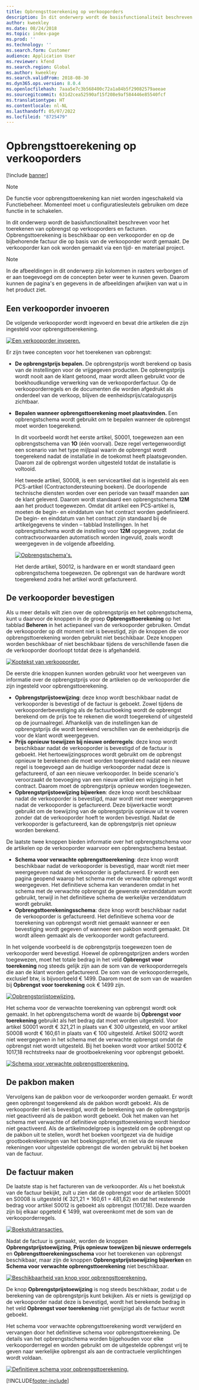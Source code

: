 ```yaml
---
title: Opbrengsttoerekening op verkooporders
description: In dit onderwerp wordt de basisfunctionaliteit beschreven voor het toerekenen van opbrengst op verkooporders en facturen. Opbrengsttoerekening is beschikbaar op de verkooporder en op de bijbehorende factuur die op basis van de verkooporder wordt gemaakt.
author: kweekley
ms.date: 08/24/2018
ms.topic: index-page
ms.prod: ''
ms.technology: ''
ms.search.form: Customer
audience: Application User
ms.reviewer: kfend
ms.search.region: Global
ms.author: kweekley
ms.search.validFrom: 2018-08-30
ms.dyn365.ops.version: 8.0.4
ms.openlocfilehash: 7aaa5e7c3b568400c72a1a84b5f29082579aeeae
ms.sourcegitcommit: 631d2cea52590af15f208e9af584446e85540fcf
ms.translationtype: HT
ms.contentlocale: nl-NL
ms.lasthandoff: 05/07/2022
ms.locfileid: "8725479"
---
```

# <a name="revenue-recognition-on-sales-orders"></a>Opbrengsttoerekening op verkooporders

[!include [banner](../includes/banner.md)]

> [!NOTE]
> De functie voor opbrengsttoerekening kan niet worden ingeschakeld via Functiebeheer. Momenteel moet u configuratiesleutels gebruiken om deze functie in te schakelen.

In dit onderwerp wordt de basisfunctionaliteit beschreven voor het toerekenen van opbrengst op verkooporders en facturen. Opbrengsttoerekening is beschikbaar op een verkooporder en op de bijbehorende factuur die op basis van de verkooporder wordt gemaakt. De verkooporder kan ook worden gemaakt via een tijd- en materiaal project.

> [!NOTE]
> In de afbeeldingen in dit onderwerp zijn kolommen in rasters verborgen of er aan toegevoegd om de concepten beter weer te kunnen geven. Daarom kunnen de pagina's en gegevens in de afbeeldingen afwijken van wat u in het product ziet.

## <a name="enter-a-sales-order"></a>Een verkooporder invoeren

De volgende verkooporder wordt ingevoerd en bevat drie artikelen die zijn ingesteld voor opbrengsttoerekening.

[![Een verkooporder invoeren.](./media/revenue-recognition-so-basic-sales-order-header.png)](./media/revenue-recognition-so-basic-sales-order-header.png)

Er zijn twee concepten voor het toerekenen van opbrengst:

- **De opbrengstprijs bepalen.** De opbrengstprijs wordt berekend op basis van de instellingen voor de vrijgegeven producten. De opbrengstprijs wordt nooit aan de klant getoond, maar wordt alleen gebruikt voor de boekhoudkundige verwerking van de verkooporderfactuur. Op de verkooporderregels en de documenten die worden afgedrukt als onderdeel van de verkoop, blijven de eenheidsprijs/catalogusprijs zichtbaar.
- **Bepalen wanneer opbrengsttoerekening moet plaatsvinden.** Een opbrengstschema wordt gebruikt om te bepalen wanneer de opbrengst moet worden toegerekend.

    In dit voorbeeld wordt het eerste artikel, S0001, toegewezen aan een opbrengstschema van **1O** (één voorval). Deze regel vertegenwoordigt een scenario van het type mijlpaal waarin de opbrengst wordt toegerekend nadat de installatie in de toekomst heeft plaatsgevonden. Daarom zal de opbrengst worden uitgesteld totdat de installatie is voltooid.

    Het tweede artikel, S0008, is een serviceartikel dat is ingesteld als een PCS-artikel (Contractondersteuning boeken). De doorlopende technische diensten worden over een periode van twaalf maanden aan de klant geleverd. Daarom wordt standaard een opbrengstschema **12M** aan het product toegewezen. Omdat dit artikel een PCS-artikel is, moeten de begin- en einddatum van het contract worden gedefinieerd. De begin- en einddatum van het contract zijn standaard bij de artikelgegevens te vinden – tabblad Instellingen. In het opbrengstschema wordt de instelling voor **12M** opgegeven, zodat de contractvoorwaarden automatisch worden ingevuld, zoals wordt weergegeven in de volgende afbeelding.

    [![Opbrengstschema's.](./media/revenue-recognition-so-basic-revenue-schedules.png)](./media/revenue-recognition-so-basic-revenue-schedules.png)

    Het derde artikel, S0012, is hardware en er wordt standaard geen opbrengstschema toegewezen. De opbrengst van de hardware wordt toegerekend zodra het artikel wordt gefactureerd.

## <a name="confirm-the-sales-order"></a>De verkooporder bevestigen

Als u meer details wilt zien over de opbrengstprijs en het opbrengstschema, kunt u daarvoor de knoppen in de groep **Opbrengsttoerekening** op het tabblad **Beheren** in het actiepaneel van de verkooporder gebruiken. Omdat de verkooporder op dit moment niet is bevestigd, zijn de knoppen die voor opbrengsttoerekening worden gebruikt niet beschikbaar. Deze knoppen worden beschikbaar of niet beschikbaar tijdens de verschillende fasen die de verkooporder doorloopt totdat deze is afgehandeld.

[![Koptekst van verkooporder.](./media/revenue-recognition-so-basic-sales-order-header-02.png)](./media/revenue-recognition-so-basic-sales-order-header-02.png)

De eerste drie knoppen kunnen worden gebruikt voor het weergeven van informatie over de opbrengstprijs voor de artikelen op de verkooporder die zijn ingesteld voor opbrengsttoerekening.

- **Opbrengstprijstoewijzing**: deze knop wordt beschikbaar nadat de verkooporder is bevestigd of de factuur is geboekt. Zowel tijdens de verkooporderbevestiging als de factuurboeking wordt de opbrengst berekend om de prijs toe te rekenen die wordt toegerekend of uitgesteld op de journaalregel. Afhankelijk van de instellingen kan de opbrengstprijs die wordt berekend verschillen van de eenheidsprijs die voor de klant wordt weergegeven.
- **Prijs opnieuw toewijzen bij nieuwe orderregels**: deze knop wordt beschikbaar nadat de verkooporder is bevestigd of de factuur is geboekt. Het hertoewijzingsproces wordt gebruikt om de opbrengst opnieuw te berekenen die moet worden toegerekend nadat een nieuwe regel is toegevoegd aan de huidige verkooporder nadat deze is gefactureerd, of aan een nieuwe verkooporder. In beide scenario's veroorzaakt de toevoeging van een nieuw artikel een wijziging in het contract. Daarom moet de opbrengstprijs opnieuw worden toegewezen.
- **Opbrengstprijstoewijzing bijwerken**: deze knop wordt beschikbaar nadat de verkooporder is bevestigd, maar wordt niet meer weergegeven nadat de verkooporder is gefactureerd. Deze bijwerkactie wordt gebruikt om de toewijzing van de opbrengstprijs opnieuw uit te voeren zonder dat de verkooporder hoeft te worden bevestigd. Nadat de verkooporder is gefactureerd, kan de opbrengstprijs niet opnieuw worden berekend.

De laatste twee knoppen bieden informatie over het opbrengstschema voor de artikelen op de verkooporder waarvoor een opbrengstschema bestaat.

- **Schema voor verwachte opbrengsttoerekening**: deze knop wordt beschikbaar nadat de verkooporder is bevestigd, maar wordt niet meer weergegeven nadat de verkooporder is gefactureerd. Er wordt een pagina geopend waarop het schema met de verwachte opbrengst wordt weergegeven. Het definitieve schema kan veranderen omdat in het schema met de verwachte opbrengst de gewenste verzenddatum wordt gebruikt, terwijl in het definitieve schema de werkelijke verzenddatum wordt gebruikt.
- **Opbrengsttoerekeningsschema**: deze knop wordt beschikbaar nadat de verkooporder is gefactureerd. Het definitieve schema voor de toerekening van opbrengst wordt niet gemaakt wanneer er een bevestiging wordt gegeven of wanneer een pakbon wordt gemaakt. Dit wordt alleen gemaakt als de verkooporder wordt gefactureerd.

In het volgende voorbeeld is de opbrengstprijs toegewezen toen de verkooporder werd bevestigd. Hoewel de opbrengstprijzen anders worden toegewezen, moet het totale bedrag in het veld **Opbrengst voor toerekening** nog steeds gelijk zijn aan de som van de verkooporderregels die aan de klant worden gefactureerd. De som van de verkooporderregels, exclusief btw, is bijvoorbeeld € 1499. Daarom moet de som van de waarden bij **Opbrengst voor toerekening** ook € 1499 zijn.

[![Opbrengstprijstoewijzing.](./media/revenue-recognition-so-basic-revenue-price-allocation.png)](./media/revenue-recognition-so-basic-revenue-price-allocation.png)

Het schema voor de verwachte toerekening van opbrengst wordt ook gemaakt. In het opbrengstschema wordt de waarde bij **Opbrengst voor toerekening** gebruikt als het bedrag dat moet worden uitgesteld. Voor artikel S0001 wordt € 321,21 in plaats van € 300 uitgesteld, en voor artikel S0008 wordt € 160,61 in plaats van € 100 uitgesteld. Artikel S0012 wordt niet weergegeven in het schema met de verwachte opbrengst omdat de opbrengst niet wordt uitgesteld. Bij het boeken wordt voor artikel S0012 € 1017,18 rechtstreeks naar de grootboekrekening voor opbrengst geboekt.

[![Schema voor verwachte opbrengsttoerekening.](./media/revenue-recognition-so-basic-expected-rev-rec-schedule.png)](./media/revenue-recognition-so-basic-expected-rev-rec-schedule.png)

## <a name="create-the-packing-slip"></a>De pakbon maken

Vervolgens kan de pakbon voor de verkooporder worden gemaakt. Er wordt geen opbrengst toegerekend als de pakbon wordt geboekt. Als de verkooporder niet is bevestigd, wordt de berekening van de opbrengstprijs niet geactiveerd als de pakbon wordt geboekt. Ook het maken van het schema met verwachte of definitieve opbrengsttoerekening wordt hierdoor niet geactiveerd. Als de artikelmodelgroep is ingesteld om de opbrengst op de pakbon uit te stellen, wordt het boeken voortgezet via de huidige grootboekrekeningen van het boekingsprofiel, en niet via de nieuwe rekeningen voor uitgestelde opbrengst die worden gebruikt bij het boeken van de factuur.

## <a name="create-the-invoice"></a>De factuur maken

De laatste stap is het factureren van de verkooporder. Als u het boekstuk van de factuur bekijkt, zult u zien dat de opbrengst voor de artikelen S0001 en S0008 is uitgesteld (€ 321,21 + 160,61 = 481,82) en dat het resterende bedrag voor artikel S0012 is geboekt als opbrengst (1017,18). Deze waarden zijn bij elkaar opgeteld € 1499, wat overeenkomt met de som van de verkooporderregels.

[![Boekstuktransacties.](./media/revenue-recognition-so-voucher-transactions.png)](./media/revenue-recognition-so-voucher-transactions.png)

Nadat de factuur is gemaakt, worden de knoppen **Opbrengstprijstoewijzing**, **Prijs opnieuw toewijzen bij nieuwe orderregels** en **Opbrengsttoerekeningsschema** voor het toerekenen van opbrengst beschikbaar, maar zijn de knoppen **Opbrengstprijstoewijzing bijwerken** en **Schema voor verwachte opbrengsttoerekening** niet beschikbaar.

[![Beschikbaarheid van knop voor opbrengsttoerekening.](./media/revenue-recognition-so-basic-after-invoice-buttons.png)](./media/revenue-recognition-so-basic-after-invoice-buttons.png)

De knop **Opbrengstprijstoewijzing** is nog steeds beschikbaar, zodat u de berekening van de opbrengstprijs kunt bekijken. Als er niets is gewijzigd op de verkooporder nadat deze is bevestigd, wordt het berekende bedrag in het veld **Opbrengst voor toerekening** niet gewijzigd als de factuur wordt geboekt.

Het schema voor verwachte opbrengsttoerekening wordt verwijderd en vervangen door het definitieve schema voor opbrengsttoerekening. De details van het opbrengstschema worden bijgehouden voor elke verkooporderregel en worden gebruikt om de uitgestelde opbrengst vrij te geven naar werkelijke opbrengst als aan de contractuele verplichtingen wordt voldaan.

[![Definitieve schema voor opbrengsttoerekening.](./media/revenue-recognition-so-revenue-recognition-schedule.png)](./media/revenue-recognition-so-revenue-recognition-schedule.png)


[!INCLUDE[footer-include](../../includes/footer-banner.md)]
